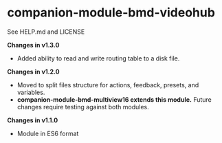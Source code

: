 # companion-module-bmd-videohub
See HELP.md and LICENSE

**Changes in v1.3.0**
- Added ability to read and write routing table to a disk file.

**Changes in v1.2.0**
- Moved to split files structure for actions, feedback, presets, and variables.
- **companion-module-bmd-multiview16 extends this module.**  Future changes require testing against both modules.

**Changes in v1.1.0**
- Module in ES6 format
